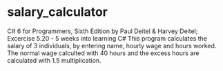 # salary_calculator
C# 6 for Programmers, Sixth Edition by Paul Deitel &amp; Harvey Deitel; Excercise 5.20 - 5 weeks into learning C# 
This program calculates the salary of 3 individuals, by entering name, hourly wage and hours worked. The normal wage calculted with 40 hours and the excess hours are calculated with 1.5 multiplication.
